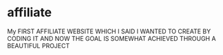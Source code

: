 # affiliate
My FIRST AFFILIATE WEBSITE WHICH I SAID I WANTED TO CREATE BY CODING IT AND NOW THE GOAL IS SOMEWHAT ACHIEVED THROUGH A BEAUTIFUL PROJECT
